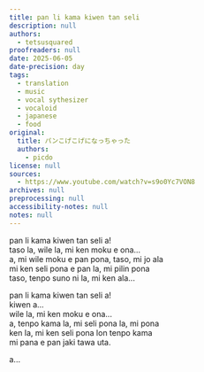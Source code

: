 ```yaml
---
title: pan li kama kiwen tan seli
description: null
authors:
  - tetsusquared
proofreaders: null
date: 2025-06-05
date-precision: day
tags:
  - translation
  - music
  - vocal sythesizer
  - vocaloid
  - japanese
  - food
original:
  title: パンこげこげになっちゃった
  authors:
    - picdo
license: null
sources:
  - https://www.youtube.com/watch?v=s9o0Yc7VON8
archives: null
preprocessing: null
accessibility-notes: null
notes: null
---
```


pan li kama kiwen tan seli a!  \
taso la, wile la, mi ken moku e ona...  \
a, mi wile moku e pan pona, taso, mi jo ala  \
mi ken seli pona e pan la, mi pilin pona  \
taso, tenpo suno ni la, mi ken ala...

pan li kama kiwen tan seli a!  \
kiwen a...  \
wile la, mi ken moku e ona...  \
a, tenpo kama la, mi seli pona la, mi pona  \
ken la,  mi ken seli pona lon tenpo kama  \
mi pana e pan jaki tawa uta.

a...
